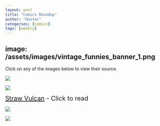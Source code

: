 ```yaml
---
layout: post
title: "Comics Roundup"
author: "Hastar"
categories: [comics]
tags: [weekly]
---
```


image: /assets/images/vintage_funnies_banner_1.png
---

Click on any of the images below to view their source.

[![](https://images.weserv.nl/?url=https%3A%2F%2Fi.giantitp.com%2Fcomics%2Foots%2Foots0225.gif)](https://www.giantitp.com/comics/oots0225.html)

[![](https://www.smbc-comics.com/comics/1647615112-20220318.png)](https://www.smbc-comics.com/comics/swordownership)

<span style="font-size: 20px;">[Straw Vulcan](https://tvtropes.org/pmwiki/pmwiki.php/Main/StrawVulcan) - Click to read</span>

[![](https://imgs.xkcd.com/comics/fall_foliage.png)](https://xkcd.com/648)

[![](https://images.weserv.nl/?url=http%3A%2F%2Fwww.harkavagrant.com%2Fhistorydrawings%2Fmarienandpierre-1.png)](http://www.harkavagrant.com/index.php?id=152)

